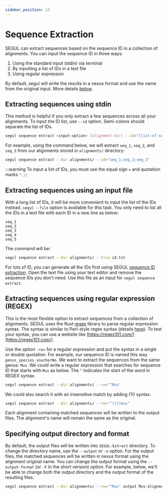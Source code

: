 ```yaml
---
sidebar_position: 13
---
```


# Sequence Extraction

SEGUL can extract sequences based on the sequence ID in a collection of alignments. You can input the sequence ID in three ways:

1. Using the standard input (stdin) via terminal
2. By inputting a list of IDs in a text file
3. Using regular expression

By default, segul will write the results in a nexus format and use the name from the original input. More details [below](./sequence-extract#specifying-output-directory-and-format).

## Extracting sequences using stdin

This method is helpful if you only extract a few sequences across all your alignments. To input the ID list, use `--id` option. Semi-colons should separate the list of IDs.

```Bash
segul sequence extract <input-option> [alignment-dir] --id="[list-of-sequence-id]"
```

For example, using the command below, we will extract `seq_1`, `seq_2`, and `seq_3` from our alignments stored in `alignments/` directory:

```Bash
segul sequence extract --dir alignments/ --id="seq_1;seq_2;seq_3"
```

:::warning
To input a list of IDs, you must use the equal sign `=` and quotation marks `"`.
:::

## Extracting sequences using an input file

With a long list of IDs, it will be more convenient to input the list of the IDs instead. `segul` `--file` option is available for this task. You only need to list all the IDs in a text file with each ID in a new line as below:

```Text
seq_1
seq_2
seq_3
seq_4
seq_5
```

The command will be:

```Bash
segul sequence extract --dir alignments/ --file id.txt
```

For lots of ID, you can generate all the IDs first using SEGUL [sequence ID extraction](./sequence-id). Open the text file using your text editor and remove the sequence IDs you don't need. Use this file as an input for `segul sequence extract`.

## Extracting sequences using regular expression (REGEX)

This is the most flexible option to extract sequences from a collection of alignments. SEGUL uses the Rust [regex](https://docs.rs/regex/latest/regex/) library to parse regular expression syntax. The syntax is similar to Perl-style regex syntax (details [here](https://docs.rs/regex/latest/regex/#syntax)). To test your syntax, you can use a website like [https://regex101.com/](https://regex101.com/).

Use the option `-re=` for a regular expression and put the syntax in a single or double quotation. For example, our sequence ID is named this way `genus_species_voucherNo`. We want to extract the sequences from the same genus: `Mus`. We could write a regular expression that searches for sequence ID that starts with `Mus` as below. The `^` indicates the start of the word in REGEX syntax.

```Bash
segul sequence extract --dir alignments/ --re="^Mus"
```

We could also search it with an insensitive match by adding (?i) syntax.

```Bash
segul sequence extract --dir alignments/ --re="^(?i)mus"
```

Each alignment containing matched sequences will be written to the output files. The alignment's name will remain the same as the original.

## Specifying output directory and format

By default, the output files will be written into `SEGUL-Extract` directory. To change the directory name, use the `--output` or `-o` option. For the output files, the matched sequences will be written in nexus format using the alignment original name. You can change the output format using the `--output-format` (or `-F` in the short version) option. For example, below, we'll be able to change both the output directory and the output format of the resulting files.

```Bash
segul sequence extract --dir alignments/ --re="^Mus" output Mus-alignment/ --output-format Fasta
```

